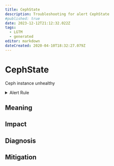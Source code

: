 ```yaml
---
title: CephState
description: Troubleshooting for alert CephState
#published: true
date: 2023-12-12T21:12:32.022Z
tags: 
  - LGTM
  - generated
editor: markdown
dateCreated: 2020-04-10T18:32:27.079Z
---
```


# CephState

Ceph instance unhealthy

<details>
  <summary>Alert Rule</summary>

{{% rule "ceph/ceph-internal.yml" "CephState" %}}

{{% comment %}}

```yaml
alert: CephState
expr: ceph_health_status != 0
for: 0m
labels:
    severity: critical
annotations:
    summary: Ceph State (instance {{ $labels.instance }})
    description: |-
        Ceph instance unhealthy
          VALUE = {{ $value }}
          LABELS = {{ $labels }}
    runbook: https://github.com/srerun/prometheus-alerts/blob/main/content/runbooks/ceph-internal/CephState.md

```

{{% /comment %}}

</details>


## Meaning
[//]: # "Short paragraph that explains what the alert means"


## Impact
[//]: # "What could / will happen if the alert is not addressed"



## Diagnosis
[//]: # "Steps to take to identify the cause of the problem"



## Mitigation
[//]: # "The steps necessary to resolve the alert"

